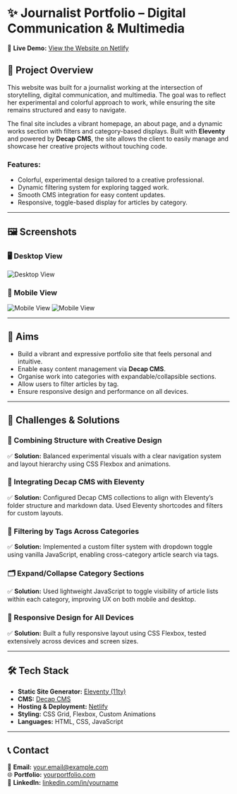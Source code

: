 # ✨ Journalist Portfolio – Digital Communication & Multimedia  

🔗 **Live Demo:** [View the Website on Netlify](https://journalist-website.netlify.app/)  

## 🎨 Project Overview  

This website was built for a journalist working at the intersection of storytelling, digital communication, and multimedia. The goal was to reflect her experimental and colorful approach to work, while ensuring the site remains structured and easy to navigate.

The final site includes a vibrant homepage, an about page, and a dynamic works section with filters and category-based displays. Built with **Eleventy** and powered by **Decap CMS**, the site allows the client to easily manage and showcase her creative projects without touching code.

### Features:
- Colorful, experimental design tailored to a creative professional.
- Dynamic filtering system for exploring tagged work.
- Smooth CMS integration for easy content updates.
- Responsive, toggle-based display for articles by category.

---

## 🖼️ Screenshots  

### 🖥️ Desktop View  
![Desktop View](screenshots/homepage-desktop.png)  

### 📱 Mobile View  
![Mobile View](screenshots/works-mobile.png) ![Mobile View](screenshots/filter-dropdown.png)  

---

## 🎯 Aims  
- Build a vibrant and expressive portfolio site that feels personal and intuitive.  
- Enable easy content management via **Decap CMS**.  
- Organise work into categories with expandable/collapsible sections.  
- Allow users to filter articles by tag.  
- Ensure responsive design and performance on all devices.  

---

## 🚧 Challenges & Solutions  

### 🧩 Combining Structure with Creative Design  
✅ **Solution:** Balanced experimental visuals with a clear navigation system and layout hierarchy using CSS Flexbox and animations.  

### 🔧 Integrating Decap CMS with Eleventy  
✅ **Solution:** Configured Decap CMS collections to align with Eleventy’s folder structure and markdown data. Used Eleventy shortcodes and filters for custom layouts.

### 🧭 Filtering by Tags Across Categories  
✅ **Solution:** Implemented a custom filter system with dropdown toggle using vanilla JavaScript, enabling cross-category article search via tags.  

### 🗂️ Expand/Collapse Category Sections  
✅ **Solution:** Used lightweight JavaScript to toggle visibility of article lists within each category, improving UX on both mobile and desktop.  

### 📱 Responsive Design for All Devices  
✅ **Solution:** Built a fully responsive layout using CSS Flexbox, tested extensively across devices and screen sizes.  

---

## 🛠 Tech Stack  

- **Static Site Generator:** [Eleventy (11ty)](https://www.11ty.dev/)  
- **CMS:** [Decap CMS](https://www.decapcms.org/)  
- **Hosting & Deployment:** [Netlify](https://www.netlify.com/)  
- **Styling:** CSS Grid, Flexbox, Custom Animations  
- **Languages:** HTML, CSS, JavaScript  

---

## 📞 Contact  

📧 **Email:** your.email@example.com  
🌐 **Portfolio:** [yourportfolio.com](https://yourportfolio.com)  
💼 **LinkedIn:** [linkedin.com/in/yourname](https://linkedin.com/in/yourname)  

